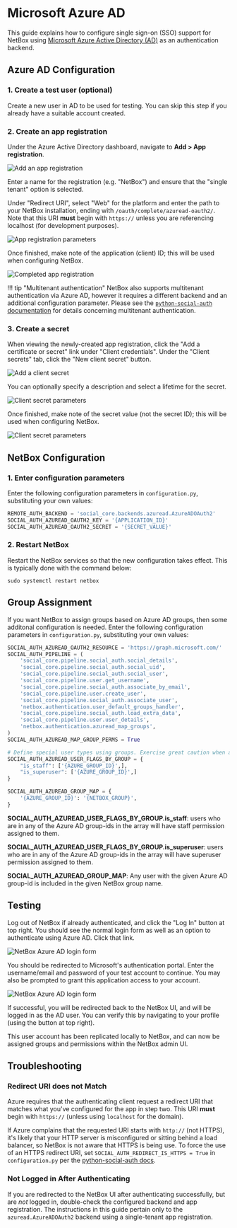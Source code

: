 # Microsoft Azure AD

This guide explains how to configure single sign-on (SSO) support for NetBox using [Microsoft Azure Active Directory (AD)](https://azure.microsoft.com/en-us/services/active-directory/) as an authentication backend.

## Azure AD Configuration

### 1. Create a test user (optional)

Create a new user in AD to be used for testing. You can skip this step if you already have a suitable account created.

### 2. Create an app registration

Under the Azure Active Directory dashboard, navigate to **Add > App registration**.

![Add an app registration](../../media/authentication/azure_ad_add_app_registration.png)

Enter a name for the registration (e.g. "NetBox") and ensure that the "single tenant" option is selected.

Under "Redirect URI", select "Web" for the platform and enter the path to your NetBox installation, ending with `/oauth/complete/azuread-oauth2/`. Note that this URI **must** begin with `https://` unless you are referencing localhost (for development purposes).

![App registration parameters](../../media/authentication/azure_ad_app_registration.png)

Once finished, make note of the application (client) ID; this will be used when configuring NetBox.

![Completed app registration](../../media/authentication/azure_ad_app_registration_created.png)

!!! tip "Multitenant authentication"
    NetBox also supports multitenant authentication via Azure AD, however it requires a different backend and an additional configuration parameter. Please see the [`python-social-auth` documentation](https://python-social-auth.readthedocs.io/en/latest/backends/azuread.html#tenant-support) for details concerning multitenant authentication.

### 3. Create a secret

When viewing the newly-created app registration, click the "Add a certificate or secret" link under "Client credentials". Under the "Client secrets" tab, click the "New client secret" button.

![Add a client secret](../../media/authentication/azure_ad_add_client_secret.png)

You can optionally specify a description and select a lifetime for the secret.

![Client secret parameters](../../media/authentication/azure_ad_client_secret.png)

Once finished, make note of the secret value (not the secret ID); this will be used when configuring NetBox.

![Client secret parameters](../../media/authentication/azure_ad_client_secret_created.png)

## NetBox Configuration

### 1. Enter configuration parameters

Enter the following configuration parameters in `configuration.py`, substituting your own values:

```python
REMOTE_AUTH_BACKEND = 'social_core.backends.azuread.AzureADOAuth2'
SOCIAL_AUTH_AZUREAD_OAUTH2_KEY = '{APPLICATION_ID}'
SOCIAL_AUTH_AZUREAD_OAUTH2_SECRET = '{SECRET_VALUE}'
```

### 2. Restart NetBox

Restart the NetBox services so that the new configuration takes effect. This is typically done with the command below:

```no-highlight
sudo systemctl restart netbox
```

## Group Assignment

If you want NetBox to assign groups based on Azure AD groups, then some additonal configuration is needed. Enter the following configuration parameters in `configuration.py`, substituting your own values:

```python
SOCIAL_AUTH_AZUREAD_OAUTH2_RESOURCE = 'https://graph.microsoft.com/'
SOCIAL_AUTH_PIPELINE = (
    'social_core.pipeline.social_auth.social_details',
    'social_core.pipeline.social_auth.social_uid',
    'social_core.pipeline.social_auth.social_user',
    'social_core.pipeline.user.get_username',
    'social_core.pipeline.social_auth.associate_by_email',
    'social_core.pipeline.user.create_user',
    'social_core.pipeline.social_auth.associate_user',
    'netbox.authentication.user_default_groups_handler',
    'social_core.pipeline.social_auth.load_extra_data',
    'social_core.pipeline.user.user_details',
    'netbox.authentication.azuread_map_groups',
)
SOCIAL_AUTH_AZUREAD_MAP_GROUP_PERMS = True

# Define special user types using groups. Exercise great caution when assigning superuser status.
SOCIAL_AUTH_AZUREAD_USER_FLAGS_BY_GROUP = {
    "is_staff": ['{AZURE_GROUP_ID}',],
    "is_superuser": ['{AZURE_GROUP_ID}',]
}

SOCIAL_AUTH_AZUREAD_GROUP_MAP = {
    '{AZURE_GROUP_ID}': '{NETBOX_GROUP}',
}
```
**SOCIAL_AUTH_AZUREAD_USER_FLAGS_BY_GROUP.is_staff**: users who are in any of the Azure AD group-ids in the array will have staff permission assigned to them.

**SOCIAL_AUTH_AZUREAD_USER_FLAGS_BY_GROUP.is_superuser**: users who are in any of the Azure AD group-ids in the array will have superuser permission assigned to them.

**SOCIAL_AUTH_AZUREAD_GROUP_MAP**: Any user with the given Azure AD group-id is included in the given NetBox group name.

## Testing

Log out of NetBox if already authenticated, and click the "Log In" button at top right. You should see the normal login form as well as an option to authenticate using Azure AD. Click that link.

![NetBox Azure AD login form](../../media/authentication/netbox_azure_ad_login.png)

You should be redirected to Microsoft's authentication portal. Enter the username/email and password of your test account to continue. You may also be prompted to grant this application access to your account.

![NetBox Azure AD login form](../../media/authentication/azure_ad_login_portal.png)

If successful, you will be redirected back to the NetBox UI, and will be logged in as the AD user. You can verify this by navigating to your profile (using the button at top right).

This user account has been replicated locally to NetBox, and can now be assigned groups and permissions within the NetBox admin UI.

## Troubleshooting

### Redirect URI does not Match

Azure requires that the authenticating client request a redirect URI that matches what you've configured for the app in step two. This URI **must** begin with `https://` (unless using `localhost` for the domain).

If Azure complains that the requested URI starts with `http://` (not HTTPS), it's likely that your HTTP server is misconfigured or sitting behind a load balancer, so NetBox is not aware that HTTPS is being use. To force the use of an HTTPS redirect URI, set `SOCIAL_AUTH_REDIRECT_IS_HTTPS = True` in `configuration.py` per the [python-social-auth docs](https://python-social-auth.readthedocs.io/en/latest/configuration/settings.html#processing-redirects-and-urlopen).

### Not Logged in After Authenticating

If you are redirected to the NetBox UI after authenticating successfully, but are _not_ logged in, double-check the configured backend and app registration. The instructions in this guide pertain only to the `azuread.AzureADOAuth2` backend using a single-tenant app registration.
